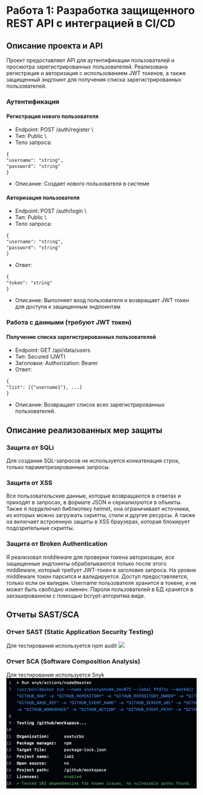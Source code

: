 # Работа 1: Разработка защищенного REST API с интеграцией в CI/CD

## Описание проекта и API
Проект предоставляет API для аутентификации пользователей и просмотра зарегистрированных пользователей.
Реализована регистрация и авторизация с использованием JWT токенов,
а также защищенный эндпоинт для получения списка зарегистрированных пользователей.

### Аутентификация

#### Регистрация нового пользователя

- Endpoint: POST /auth/register \
- Тип: Public \
- Тело запроса:
```
{
"username": "string",
"password": "string"
}
```
- Описание: Создает нового пользователя в системе

#### Авторизация пользователя

- Endpoint: POST /auth/login \
- Тип: Public \
- Тело запроса:
```
{
"username": "string",
"password": "string"
}
```
- Ответ:
```
{
"token": "string"
}
```
- Описание: Выполняет вход пользователя и возвращает JWT токен для доступа к защищенным эндпоинтам

### Работа с данными (требуют JWT токен)

#### Получение списка зарегистрированных пользователей

- Endpoint: GET /api/data/users
- Тип: Secured (JWT)
- Заголовки: Authorization: Bearer <token>
- Ответ:
```
{
"list": [{"username1"}, ...]
}
```
- Описание: Возвращает список всех зарегистрированных пользователей.

## Описание реализованных мер защиты

### Защита от SQLi
Для создания SQL-запросов не используется конкатенация строк,
только параметризированные запросы. 

### Защита от XSS
Все пользовательские данные, которые возвращаются в ответах и приходят в запросах,
в формате JSON и сериализуются в объекты. Также я пордключил библиотеку helmet,
она ограничивает источники, из которых можно загружать скрипты, стили и другие ресурсы.
А также оа включает встроенную защиты в XSS браузерах, которая блокирует подозрительные скрипты.

### Защита от Broken Authentication
Я реализовал middleware для проверки токена авторизации, все защищенные
эндпоинты обрабатываются только после этого middleware, который требует
JWT-токен в заголовке запроса. На уровне middleware токен парсится и валидируется.
Доступ предоставляется, только если он валиден. Username пользователя хранится в токене, и не может быть свободно изменен.
Пароли пользователей в БД хранятся в захэшированном с помощью bcrypt-алгоритма виде.

## Отчеты SAST/SCA

### Отчет SAST (Static Application Security Testing)
Для тестирования используется npm audit
<img src="./img/audit.png">

### Отчет SCA (Software Composition Analysis)

Для тестирования используется Snyk
<img src="./img/snyk.png">
